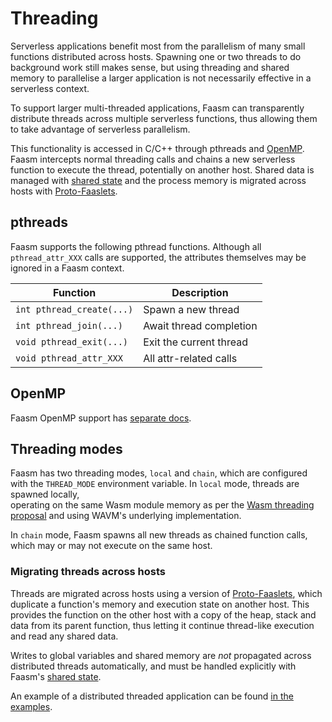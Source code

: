 # Threading

Serverless applications benefit most from the parallelism of many small functions
distributed across hosts. Spawning one or two threads to do background work still 
makes sense, but using threading and shared memory to parallelise a larger application 
is not necessarily effective in a serverless context.

To support larger multi-threaded applications, Faasm can transparently distribute 
threads across multiple serverless functions, thus allowing them to take advantage 
of serverless parallelism. 

This functionality is accessed in C/C++ through pthreads and [OpenMP](openmp.md). 
Faasm intercepts normal threading calls and chains a new serverless function to execute
the thread, potentially on another host. Shared data is managed with 
[shared state](state.md) and the process memory is migrated across hosts with
[Proto-Faaslets](proto_faaslets.md).

## pthreads
 
Faasm supports the following pthread functions. Although all `pthread_attr_XXX` calls
are supported, the attributes themselves may be ignored in a Faasm context.
 
| Function | Description  |
|---|---|
| `int pthread_create(...)` | Spawn a new thread | 
| `int pthread_join(...)` | Await thread completion |
| `void pthread_exit(...)` | Exit the current thread |
| `void pthread_attr_XXX` | All attr-related calls |

## OpenMP

Faasm OpenMP support has [separate docs](openmp.md).

## Threading modes

Faasm has two threading modes, `local` and `chain`, which are configured with the 
`THREAD_MODE` environment variable. In `local` mode, threads are spawned locally,  
operating on the same Wasm module memory as per the 
[Wasm threading proposal](https://github.com/WebAssembly/threads) and using 
WAVM's underlying implementation.

In `chain` mode, Faasm spawns all new threads as chained function calls, which 
may or may not execute on the same host.

### Migrating threads across hosts

Threads are migrated across hosts using a version of [Proto-Faaslets](proto_faaslets.md), 
which duplicate a function's memory and execution state on another host. This provides
the function on the other host with a copy of the heap, stack and data from its parent 
function, thus letting it continue thread-like execution and read any shared data. 

Writes to global variables and shared memory are _not_ propagated across distributed 
threads automatically, and must be handled explicitly with Faasm's [shared state](state.md).

An example of a distributed threaded application can be found [in the examples](../func/demo/threads_dist.cpp).

